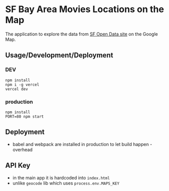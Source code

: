 # SF Bay Area Movies Locations on the Map
The application to explore the data from [SF Open Data site](https://data.sfgov.org/Culture-and-Recreation/Film-Locations-in-San-Francisco/yitu-d5am)
on the Google Map.

## Usage/Development/Deployment
### DEV
    npm install
    npm i -g vercel
    vercel dev

### production
    npm install
    PORT=80 npm start

## Deployment
- babel and webpack are installed in production to let build happen - overhead

## API Key
- in the main app it is hardcoded into `index.html`
- unlike `geocode` lib which uses `process.env.MAPS_KEY`
